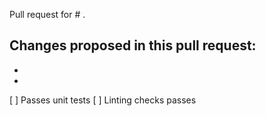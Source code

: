Pull request for # .

Changes proposed in this pull request:
-
-
-

[ ] Passes unit tests
[ ] Linting checks passes
 
